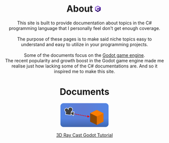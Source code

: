 <h1 align="center">About<img id="header-img" src="assets/CsharpLogo_s.png" width="4%" style="padding: 0px 5px;"></h1>
<p align="center">
This site is built to provide documentation about topics in the C# programming language that I personally feel don't get enough coverage.<br><br>
The purpose of these pages is to make said niche topics easy to understand and easy to utilize in your programming projects.<br><br>
Some of the documents focus on the <a href="https://godotengine.org/">Godot game engine</a>.<br>
The recent popularity and growth boost in the Godot game engine made me realise just how lacking some of the C# documentations are. And so it inspired me to make this site.<br>
</p>

<h1 align="center"> Documents </h1>


  
<p align="center"><a href="https://000daniel.github.io/Ray-Cast-Godot/"><img id="header-img" src="assets/RayCastGraphic.png" width="30%" alt="Godot tutorial about Ray Casting in 3D"></a></p>
<p align="center"><a href="https://000daniel.github.io/Ray-Cast-Godot/">3D Ray Cast Godot Tutorial</a></p>
